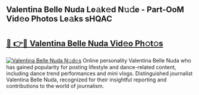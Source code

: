 ## Valentina Belle Nuda Le𝚊k𝚎d N𝚞𝚍e - Part-OoM Vid𝚎o Photos Le𝚊ks sHQAC

# <h2><a href="http://fbeyksl.evod.top/?m=Valentina+Belle+Nuda">🔗 👉🔴 Valentina Belle Nuda Vid𝚎o Ph𝚘t𝚘s</a></h2>

[![Valentina Belle Nuda N𝚞d𝚎s](https://i.imgur.com/8V9OHl7.gif)](http://fbeyksl.evod.top/?m=Valentina+Belle+Nuda)
Online personality Valentina Belle Nuda who has gained popularity for posting lifestyle and dance-related content, including dance trend performances and mini vlogs. Distinguished journalist Valentina Belle Nuda, recognized for their insightful reporting and contributions to the world of journalism. 
